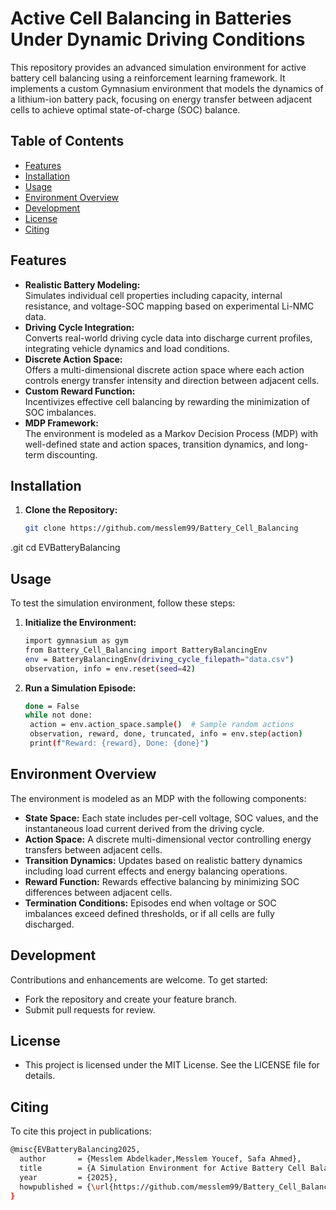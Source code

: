 # Active Cell Balancing in Batteries Under Dynamic Driving Conditions

This repository provides an advanced simulation environment for active battery cell balancing using a reinforcement learning framework. It implements a custom Gymnasium environment that models the dynamics of a lithium-ion battery pack, focusing on energy transfer between adjacent cells to achieve optimal state-of-charge (SOC) balance.

## Table of Contents
- [Features](#features)
- [Installation](#installation)
- [Usage](#usage)
- [Environment Overview](#environment-overview)
- [Development](#development)
- [License](#license)
- [Citing](#Citing)

## Features
- **Realistic Battery Modeling:**  
  Simulates individual cell properties including capacity, internal resistance, and voltage-SOC mapping based on experimental Li-NMC data.
- **Driving Cycle Integration:**  
  Converts real-world driving cycle data into discharge current profiles, integrating vehicle dynamics and load conditions.
- **Discrete Action Space:**  
  Offers a multi-dimensional discrete action space where each action controls energy transfer intensity and direction between adjacent cells.
- **Custom Reward Function:**  
  Incentivizes effective cell balancing by rewarding the minimization of SOC imbalances.
- **MDP Framework:**  
  The environment is modeled as a Markov Decision Process (MDP) with well-defined state and action spaces, transition dynamics, and long-term discounting.

## Installation

1. **Clone the Repository:**
   ```bash
   git clone https://github.com/messlem99/Battery_Cell_Balancing
.git
   cd EVBatteryBalancing
## Usage
To test the simulation environment, follow these steps:
1. **Initialize the Environment:**
   ```bash
   import gymnasium as gym
   from Battery_Cell_Balancing import BatteryBalancingEnv
   env = BatteryBalancingEnv(driving_cycle_filepath="data.csv")
   observation, info = env.reset(seed=42)
2. **Run a Simulation Episode:**
   ```bash
   done = False
   while not done:
    action = env.action_space.sample()  # Sample random actions
    observation, reward, done, truncated, info = env.step(action)
    print(f"Reward: {reward}, Done: {done}")
## Environment Overview
The environment is modeled as an MDP with the following components:
- **State Space:**
Each state includes per-cell voltage, SOC values, and the instantaneous load current derived from the driving cycle.
- **Action Space:**
A discrete multi-dimensional vector controlling energy transfers between adjacent cells.
- **Transition Dynamics:**
Updates based on realistic battery dynamics including load current effects and energy balancing operations.
- **Reward Function:**
Rewards effective balancing by minimizing SOC differences between adjacent cells.
- **Termination Conditions:**
Episodes end when voltage or SOC imbalances exceed defined thresholds, or if all cells are fully discharged.
## Development
Contributions and enhancements are welcome. To get started:
- Fork the repository and create your feature branch.
- Submit pull requests for review.
## License
- This project is licensed under the MIT License. See the LICENSE file for details.
## Citing
To cite this project in publications:
```bash
@misc{EVBatteryBalancing2025,
  author       = {Messlem Abdelkader,Messlem Youcef, Safa Ahmed},
  title        = {A Simulation Environment for Active Battery Cell Balancing Using Gymnasium},
  year         = {2025},
  howpublished = {\url{https://github.com/messlem99/Battery_Cell_Balancing}},
}
